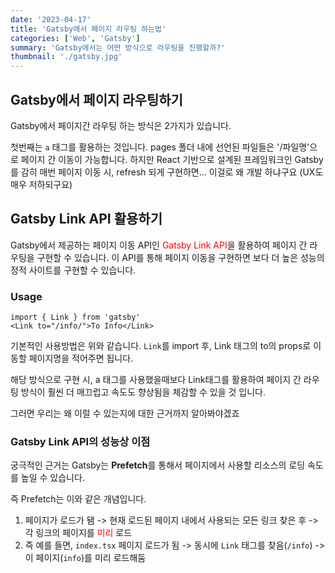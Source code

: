 ```yaml
---
date: '2023-04-17'
title: 'Gatsby에서 페이지 라우팅 하는법'
categories: ['Web', 'Gatsby']
summary: 'Gatsby에서는 어떤 방식으로 라우팅을 진행할까?'
thumbnail: './gatsby.jpg'
---
```


## Gatsby에서 페이지 라우팅하기 

Gatsby에서 페이지간 라우팅 하는 방식은 2가지가 있습니다. 

첫번째는 `a` 태그를 활용하는 것입니다. pages 폴더 내에 선언된 파일들은 '/파일명'으로 페이지 간 이동이 가능합니다. 
하지만 React 기반으로 설계된 프레임워크인 Gatsby를 감히 매번 페이지 이동 시, refresh 되게 구현하면... 이걸로 왜 개발 하냐구요 (UX도 매우 저하되구요) 


## Gatsby Link API 활용하기 

Gatsby에서 제공하는 페이지 이동 API인  <span style="color:red">Gatsby Link API</span>을 활용하여 페이지 간 라우팅을 구현할 수 있습니다. 이 API를 통해 페이지 이동을 구현하면 보다 더 높은 성능의 정적 사이트를 구현할 수 있습니다.

### Usage
```tsx
import { Link } from 'gatsby'
<Link to="/info/">To Info</Link>
```
기본적인 사용방법은 위와 같습니다. `Link`를 import 후, Link 태그의 to의 props로 이동할 페이지명을 적어주면 됩니다. 

해당 방식으로 구현 시, a 태그를 사용했을때보다 Link태그를 활용하여 페이지 간 라우팅 방식이 훨씬 더 매끄럽고 속도도 향상됨을 체감할 수 있을 것 입니다. 

그러면 우리는 왜 이럴 수 있는지에 대한 근거까지 알아봐야겠죠

### Gatsby Link API의 성능상 이점
궁극적인 근거는 Gatsby는 **Prefetch**를 통해서 페이지에서 사용할 리소스의 로딩 속도를 높일 수 있습니다. 

즉 Prefetch는 이와 같은 개념입니다. 

1. 페이지가 로드가 됌 -> 현재 로드된 페이지 내에서 사용되는 모든 링크 찾은 후 -> 각 링크의 페이지를 <span style="color:red">미리</span> 로드 
2. 즉 예를 들면, 
`index.tsx` 페이지 로드가 됨 -> 동시에 `Link` 태그를 찾음(`/info`) -> 이 페이지(`info`)를 미리 로드해둠 

